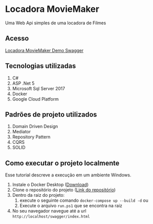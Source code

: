 # Locadora MovieMaker

Uma Web Api simples de uma locadora de Filmes


## Acesso

[Locadora MovieMaker Demo Swagger](http://34.74.196.197/swagger/index.html)

## Tecnologias utilizadas

 1. C#
 2. ASP .Net 5
 4. Microsoft Sql Server 2017
 5. Docker
 6. Google Cloud Platform

## Padrões de projeto utilizados

 1. Domain Driven Design
 2. Mediator
 3. Repository Pattern
 4. CQRS
 5. SOLID

## Como executar o projeto localmente

Esse tutorial descreve a execução em um ambiente Windows.

 1. Instale o Docker Desktop ([Download](https://www.docker.com/products/docker-desktop)) 
 2. Clone o repositório do projeto ([Link do repositório](https://github.com/caueSantos/Locadora-MovieMaker))
 3. Dentro da raiz do projeto:
     1. execute o seguinte comando ``docker-compose up --build -d``  ou
     2. Execute o arquivo ``run.ps1`` que se encontra na raiz
 4. No seu navegador navegue até a url ``http://localhost/swagger/index.html``
